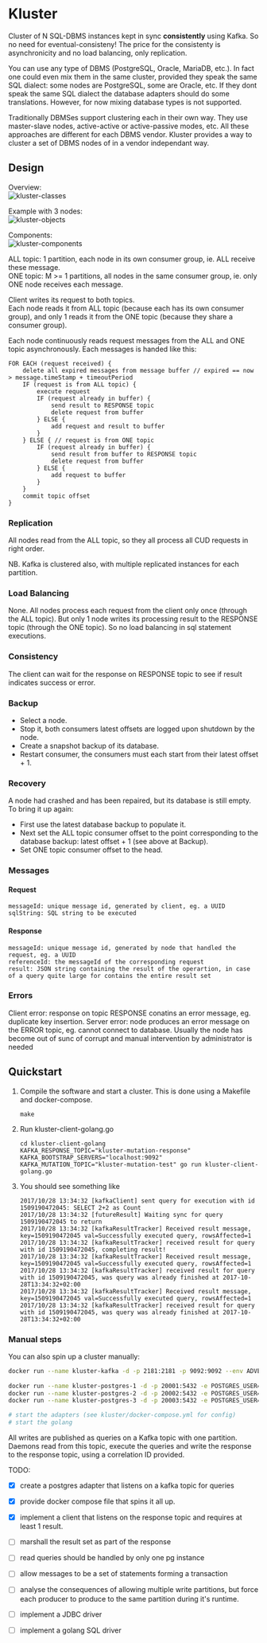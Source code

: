 # Kluster

Cluster of N SQL-DBMS instances kept in sync __consistently__ using Kafka. So no need for eventual-consisteny! The price for
the consistenty is asynchronicity and no load balancing, only replication.

You can use any type of DBMS (PostgreSQL, Oracle, MariaDB, etc.). In fact one could even mix them in the same cluster, provided they speak the same SQL dialect:
some nodes are PostgreSQL, some are Oracle, etc. If they dont speak the same SQL dialect the database adapters should do some translations.
However, for now mixing database types is not supported. 

Traditionally DBMSes support clustering each in their own way. They use master-slave nodes, active-active or active-passive modes, etc.
All these approaches are different for each DBMS vendor. Kluster provides a way to cluster a set of DBMS nodes of in a
vendor independant way.


## Design

Overview:  
![kluster-classes](kluster-classes.png)

Example with 3 nodes:  
![kluster-objects](kluster-objects.png)

Components:  
![kluster-components](kluster-components.png)

ALL topic: 1 partition, each node in its own consumer group, ie. ALL receive these message.  
ONE topic: M >= 1 partitions, all nodes in the same consumer group, ie. only ONE node receives each message.

Client writes its request to both topics.  
Each node reads it from ALL topic (because each has its own consumer group), and only 1 reads it from the ONE topic (because they share a consumer group).

Each node continuously reads request messages from the ALL and ONE topic asynchronously. Each messages is handed like this:
```
FOR EACH (request received) {
    delete all expired messages from message buffer // expired == now > message.timeStamp + timeoutPeriod
    IF (request is from ALL topic) {
        execute request
        IF (request already in buffer) {
            send result to RESPONSE topic
            delete request from buffer
        } ELSE {
            add request and result to buffer
        }
    } ELSE { // request is from ONE topic
        IF (request already in buffer) {
            send result from buffer to RESPONSE topic
            delete request from buffer
        } ELSE {
            add request to buffer
        }
    }
    commit topic offset
}
```

### Replication

All nodes read from the ALL topic, so they all process all CUD requests in right order.

NB. Kafka is clustered also, with multiple replicated instances for each partition.

### Load Balancing

None.
All nodes process each request from the client only once (through the ALL topic).
But only 1 node writes its processing result to the RESPONSE topic (through the ONE topic).
So no load balancing in sql statement executions.

### Consistency

The client can wait for the response on RESPONSE topic to see if result indicates success or error.

### Backup

- Select a node.
- Stop it, both consumers latest offsets are logged upon shutdown by the node.
- Create a snapshot backup of its database.
- Restart consumer, the consumers must each start from their latest offset + 1.

### Recovery

A node had crashed and has been repaired, but its database is still empty. To bring it up again:

- First use the latest database backup to populate it.
- Next set the ALL topic consumer offset to the point corresponding to the database backup: latest offset + 1 (see above at Backup). 
- Set ONE topic consumer offset to the head.

### Messages

#### Request
```
messageId: unique message id, generated by client, eg. a UUID
sqlString: SQL string to be executed
```

#### Response
```
messageId: unique message id, generated by node that handled the request, eg. a UUID
referenceId: the messageId of the corresponding request
result: JSON string containing the result of the operartion, in case of a query quite large for contains the entire result set
```

### Errors

Client error: response on topic RESPONSE conatins an error message, eg. duplicate key insertion.
Server error: node produces an error message on the ERROR topic, eg. cannot connect to database. Usually the node has become
out of sunc of corrupt and manual intervention by administrator is needed 

## Quickstart

 1. Compile the software and start a cluster. This is done using a Makefile and docker-compose.  
 
        make
 
 1. Run kluster-client-golang.go

        cd kluster-client-golang
        KAFKA_RESPONSE_TOPIC="kluster-mutation-response" KAFKA_BOOTSTRAP_SERVERS="localhost:9092" KAFKA_MUTATION_TOPIC="kluster-mutation-test" go run kluster-client-golang.go

 1. You should see something like 
 
        2017/10/28 13:34:32 [kafkaClient] sent query for execution with id 1509190472045: SELECT 2+2 as Count
        2017/10/28 13:34:32 [futureResult] Waiting sync for query 1509190472045 to return
        2017/10/28 13:34:32 [kafkaResultTracker] Received result message, key=1509190472045 val=Successfully executed query, rowsAffected=1 
        2017/10/28 13:34:32 [kafkaResultTracker] received result for query with id 1509190472045, completing result!
        2017/10/28 13:34:32 [kafkaResultTracker] Received result message, key=1509190472045 val=Successfully executed query, rowsAffected=1 
        2017/10/28 13:34:32 [kafkaResultTracker] received result for query with id 1509190472045, was query was already finished at 2017-10-28T13:34:32+02:00
        2017/10/28 13:34:32 [kafkaResultTracker] Received result message, key=1509190472045 val=Successfully executed query, rowsAffected=1 
        2017/10/28 13:34:32 [kafkaResultTracker] received result for query with id 1509190472045, was query was already finished at 2017-10-28T13:34:32+02:00

### Manual steps
You can also spin up a cluster manually:

```sh
docker run --name kluster-kafka -d -p 2181:2181 -p 9092:9092 --env ADVERTISED_HOST=localhost --env ADVERTISED_PORT=9092 --env TOPICS=kluster-mutation,kluster-response spotify/kafka
            
docker run --name kluster-postgres-1 -d -p 20001:5432 -e POSTGRES_USER=kluster -e POSTGRES_PASSWORD=kluster -d postgres
docker run --name kluster-postgres-2 -d -p 20002:5432 -e POSTGRES_USER=kluster -e POSTGRES_PASSWORD=kluster -d postgres
docker run --name kluster-postgres-3 -d -p 20003:5432 -e POSTGRES_USER=kluster -e POSTGRES_PASSWORD=kluster -d postgres

# start the adapters (see kluster/docker-compose.yml for config) 
# start the golang
```

All writes are published as queries on a Kafka topic with one partition. 
Daemons read from this topic, execute the queries and write the response to the
response topic, using a correlation ID provided.

TODO:

 - [X] create a postgres adapter that listens on a kafka topic for queries
 - [X] provide docker compose file that spins it all up.
 - [X] implement a client that listens on the response topic and requires at least 1 result.
 - [ ] marshall the result set as part of the response
 - [ ] read queries should be handled by only one pg instance
 - [ ] allow messages to be a set of statements forming a transaction
 - [ ] analyse the consequences of allowing multiple write partitions, but force each producer to produce to the same partition during it's runtime.
 - [ ] implement a JDBC driver 
 - [ ] implement a golang SQL driver
 